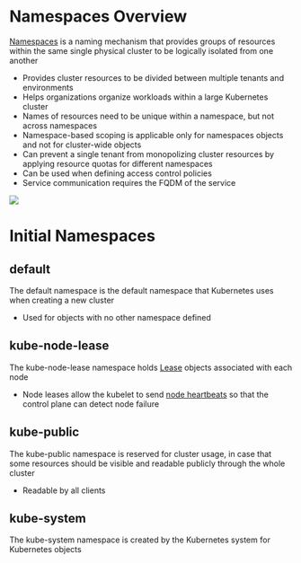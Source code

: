 # Namespaces Overview

[Namespaces](https://kubernetes.io/docs/concepts/overview/working-with-objects/namespaces/) is a naming mechanism that provides groups of resources within the same single physical cluster to be logically isolated from one another

* Provides cluster resources to be divided between multiple tenants and environments
* Helps organizations organize workloads within a large Kubernetes cluster
* Names of resources need to be unique within a namespace, but not across namespaces
* Namespace-based scoping is applicable only for namespaces objects and not for cluster-wide objects
* Can prevent a single tenant from monopolizing cluster resources by applying resource quotas for different namespaces
* Can be used when defining access control policies
* Service communication requires the FQDM of the service

![](https://github.com/JonmarCorpuz/SecondBrain/blob/main/Assets/Whitespace.png)

# Initial Namespaces

## default

The default namespace is the default namespace that Kubernetes uses when creating a new cluster

* Used for objects with no other namespace defined

## kube-node-lease

The kube-node-lease namespace holds [Lease](https://kubernetes.io/docs/concepts/architecture/leases/) objects associated with each node 

* Node leases allow the kubelet to send [node heartbeats](https://kubernetes.io/docs/concepts/architecture/nodes/#node-heartbeats) so that the control plane can detect node failure

## kube-public

The kube-public namespace is reserved for cluster usage, in case that some resources should be visible and readable publicly through the whole cluster

* Readable by all clients

## kube-system

The kube-system namespace is created by the Kubernetes system for Kubernetes objects 
